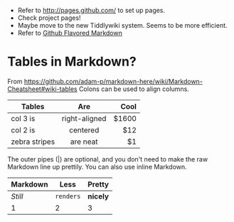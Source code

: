 * Refer to http://pages.github.com/ to set up pages.
* Check project pages!
* Maybe move to the new Tiddlywiki system. Seems to be more efficient.
* Refer to [Github Flavored Markdown](https://help.github.com/articles/github-flavored-markdown "included code")

# Tables in Markdown?
From https://github.com/adam-p/markdown-here/wiki/Markdown-Cheatsheet#wiki-tables
Colons can be used to align columns.

| Tables        | Are           | Cool  |
| ------------- |:-------------:| -----:|
| col 3 is      | right-aligned | $1600 |
| col 2 is      | centered      |   $12 |
| zebra stripes | are neat      |    $1 |

The outer pipes (|) are optional, and you don't need to make the raw Markdown line up prettily. You can also use inline Markdown.

Markdown | Less | Pretty
--- | --- | ---
*Still* | `renders` | **nicely**
1 | 2 | 3
